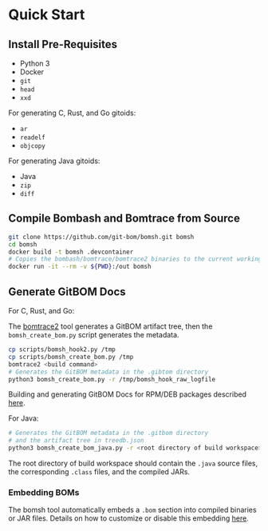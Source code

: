 # Quick Start

## Install Pre-Requisites

- Python 3
- Docker
- `git`
- `head`
- `xxd`

For generating C, Rust, and Go gitoids:
- `ar`
- `readelf`
- `objcopy`

For generating Java gitoids:
- Java
- `zip`
- `diff`

## Compile Bombash and Bomtrace from Source

```bash
git clone https://github.com/git-bom/bomsh.git bomsh
cd bomsh
docker build -t bomsh .devcontainer
# Copies the bombash/bomtrace/bomtrace2 binaries to the current working directory
docker run -it --rm -v ${PWD}:/out bomsh
```

## Generate GitBOM Docs

For C, Rust, and Go:

The [bomtrace2](Bomtrace2.md) tool generates a GitBOM artifact tree, then the `bomsh_create_bom.py` script generates the metadata.

```bash
cp scripts/bomsh_hook2.py /tmp
cp scripts/bomsh_create_bom.py /tmp
bomtrace2 <build command>
# Generates the GitBOM metadata in the .gibtom directory
python3 bomsh_create_bom.py -r /tmp/bomsh_hook_raw_logfile
```

Building and generating GitBOM Docs for RPM/DEB packages described [here](RPM%20and%20DEB%20Packages.md).

For Java:

```bash
# Generates the GitBOM metadata in the .gitbom directory
# and the artifact tree in treedb.json
python3 bomsh_create_bom_java.py -r <root directory of build workspace> -b .gitbom -j treedb.json
```

The root directory of build workspace should contain the `.java` source files, the corresponding `.class` files, and the compiled JARs.

### Embedding BOMs

The bomsh tool automatically embeds a `.bom` section into compiled binaries or JAR files. Details on how to customize or disable this embedding [here](Embed%20BOM.md).

